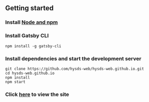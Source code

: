 ## Getting started

### Install [Node and npm](https://nodejs.org/en/)

### Install Gatsby CLI

```
npm install -g gatsby-cli
```

### Install dependencies and start the development server

```
git clone https://github.com/hysds-web/hysds-web.github.io.git
cd hysds-web.github.io
npm install
npm start
```

### Click [here](http://localhost:8000) to view the site
